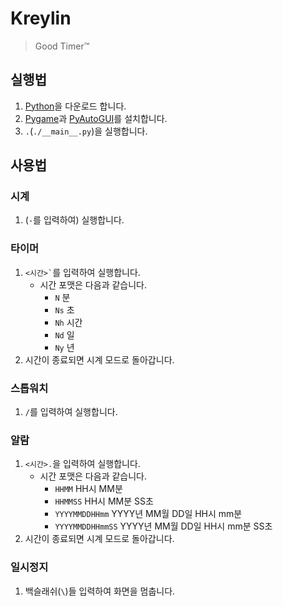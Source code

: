 # Kreylin
> Good Timer™

## 실행법
1. [Python](https://python.org)을 다운로드 합니다.
1. [Pygame](https://pypi.org/project/pygame/)과 [PyAutoGUI](https://pypi.org/project/PyAutoGUI/)를 설치합니다.
1. `.`(`./__main__.py`)을 실행합니다.

## 사용법

### 시계
1. (`-`를 입력하여) 실행합니다.

### 타이머
1. <code><시간>`</code>를 입력하여 실행합니다.
   * 시간 포맷은 다음과 같습니다.
     * `N` 분
     * `Ns` 초
     * `Nh` 시간
     * `Nd` 일
     * `Ny` 년
1. 시간이 종료되면 시계 모드로 돌아갑니다.

### 스톱워치
1. `/`를 입력하여 실행합니다.

### 알람
1. `<시간>.`을 입력하여 실행합니다.
   * 시간 포맷은 다음과 같습니다.
     * `HHMM` HH시 MM분
     * `HHMMSS` HH시 MM분 SS초
     * `YYYYMMDDHHmm` YYYY년 MM월 DD일 HH시 mm분
     * `YYYYMMDDHHmmSS` YYYY년 MM월 DD일 HH시 mm분 SS초
1. 시간이 종료되면 시계 모드로 돌아갑니다.

### 일시정지

1. 백슬래쉬(<code>\\</code>)들 입력하여 화면을 멈춥니다.
